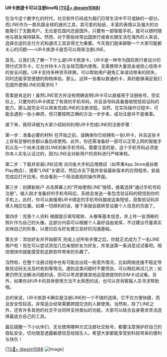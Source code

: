 **UR卡旅遊卡可以注册line吗 [[TG💪+ @esim1088](https://t.me/s/esim1088)]**

在当今这个数字化的时代，社交软件已经成为我们日常生活中不可或缺的一部分。而LINE作为一款风靡全球的通讯工具，其可爱的贴纸、丰富的表情以及强大的功能吸引了无数用户。无论是在国内还是国外，只要有一部智能手机，就可以随时随地与朋友保持联系。然而，对于那些经常出国旅行或者长期生活在海外的人来说，选择合适的支付方式和通讯工具显得尤为重要。今天我们就来聊聊一个大家可能都关心的问题——UR卡旅游卡是否可以用来注册LINE。

首先，让我们先了解一下什么是UR卡旅游卡。UR卡是一种专为国际旅行者设计的预付式货币卡，它允许持卡人在全球范围内使用，无需携带大量现金或担心信用卡的安全问题。UR卡支持多种货币转换，可以帮助用户避免汇率波动带来的损失，同时还能享受便捷的购物体验。那么，这样一张看似普通的卡，真的能够满足我们在国外使用LINE的需求吗？

答案是肯定的！虽然LINE官方并没有明确说明UR卡可以直接用于注册账号，但实际上，只要你的UR卡绑定了有效的手机号码，并且该号码具备接收短信验证码的能力，那么就完全可以用来完成LINE的注册流程。当然，在实际操作过程中，可能会遇到一些小麻烦，但只要按照正确的方法一步步来，成功注册并不是难事。

接下来，我将详细为大家介绍如何利用UR卡完成LINE的注册步骤：

第一步：准备必要的材料
在开始之前，请确保你已经拥有一张UR卡，并且这张卡上存有足够的余额以备后续使用。此外，你还需准备好一部可以正常上网的智能手机以及一个尚未注册过LINE的新手机号码。需要注意的是，这个手机号码必须是你本人实名认证过的，因为LINE会对新用户的资料进行严格审核。

第二步：下载并安装LINE应用
访问各大手机应用商店（如苹果App Store或谷歌Play商店），搜索“LINE”关键词，然后点击下载并安装最新版本的应用程序。安装完成后打开应用，你会看到一个简洁直观的操作界面。

第三步：创建新账户
点击屏幕上的“开始使用LINE”按钮，接着选择“通过手机号码注册”。输入刚才准备好的手机号码后，系统会发送一条包含验证码的短信到你的手机上。此时，你可以直接用UR卡绑定的手机号码接收这条短信，获取验证码并填入相应位置。如果一切顺利的话，接下来就会跳转至设置个人信息的页面了。

第四步：完善个人资料
根据提示填写昵称、头像等基本信息，并上传一张清晰的照片作为自己的头像。这部分内容可以根据个人喜好自由发挥，不过建议尽量真实反映自己的形象，以便日后与好友建立良好的沟通基础。

第五步：添加好友并开始聊天
完成上述所有步骤之后，你就正式成为了一名LINE用户啦！现在可以尝试添加几位亲朋好友为好友，并发送第一条消息试试看吧。相信很快你就能感受到这款软件带来的乐趣了。

当然啦，在整个注册过程中也有可能会出现一些意外情况，比如网络连接不稳定导致验证码无法及时收到等情况。遇到这类问题时不要慌张，可以稍后再试几次；如果仍然无法解决问题的话，则可以考虑更换其他运营商提供的SIM卡试试看。另外，如果你对UR卡的具体使用方法不太熟悉的话，也可以咨询客服人员寻求帮助哦。

总的来说，UR卡旅游卡确实是注册LINE的一个不错的选择。它不仅方便快捷，而且安全性较高，非常适合经常需要跨国交流的人群使用。当然啦，除了LINE之外，还有许多其他的社交平台同样支持类似的功能，大家可以结合自身需求灵活选择最适合自己的工具。

最后提醒一下小伙伴们，无论使用哪种方式注册社交账号，都要注意保护好自己的隐私安全，切勿随意透露敏感信息给陌生人。希望大家都能享受到科技带来的便利与快乐！

[[TG💪+ @esim1088](https://t.me/s/esim1088) ![Image](https://i.postimg.cc/4NQfJmqS/Snipaste-2025-05-13-00-14-12.png)]
